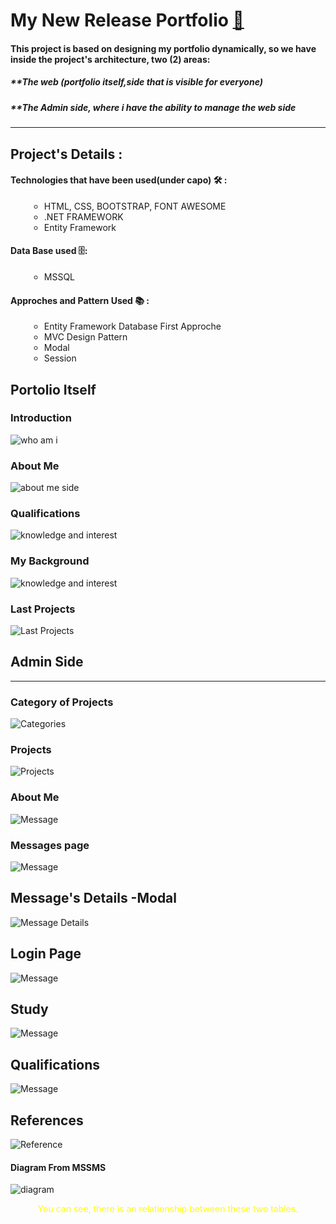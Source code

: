 ﻿<html>
<head>
    <link rel="stylesheet" href="https://cdnjs.cloudflare.com/ajax/libs/font-awesome/5.15.4/css/all.min.css">
</head>
<body>

# My New Release Portfolio [🚀](https://img.shields.io/badge/Status-Active-brightgreen?style=flat-square)

#### This project is based on designing my portfolio dynamically, so we have inside the project's architecture, two (2) areas:
	 
	  
#####      **The web (portfolio itself,side that is visible for everyone) 
#####		**The Admin side, where i have the ability to manage the web side 

 

<hr />

## Project's Details :

#### Technologies that have been used(under  capo) 🛠 :

   <ul style="list-style:circle; margin-left:30px"> 
		<li> HTML, CSS, BOOTSTRAP, FONT AWESOME </li>
		<li> .NET FRAMEWORK</li>
		<li> Entity Framework</li>
   </ul>

#### Data Base used 🗄️: 

<ul style="list-style:circle; margin-left:30px">
	<li>MSSQL</li>
</ul>

####  Approches and Pattern Used 📚 :

<ul style="list-style:circle; margin-left:30px">
	<li> Entity Framework Database First Approche </li>
	<li> MVC Design Pattern  </li>
	<li> Modal </li>
	<li> Session </li>
</ul>


## Portolio Itself

### Introduction 

<img src="ScreenShoots/siteIntro.PNG" alt="who am i"/>

### About Me 

<img src="ScreenShoots/hakkimda.PNG" alt="about me side"/>

### Qualifications

<img src="ScreenShoots/siteuzman.PNG" alt="knowledge and interest"/>

### My Background

<img src="ScreenShoots/expertiseEdu.PNG" alt="knowledge and interest"/>

### Last Projects

<img src="ScreenShoots/projects.PNG" alt="Last Projects"/>

## Admin Side
<hr />

### Category of Projects

<img src="ScreenShoots/categories.PNG" alt="Categories" />

###  Projects

<img src="ScreenShoots/project.PNG" alt="Projects" />

### About Me

<img src="ScreenShoots/hakkimmda.PNG" alt="Message"/>

### Messages page

<img src="ScreenShoots/messagePage.PNG" alt="Message"/>


## Message's Details -Modal

<img src="ScreenShoots/messageDetails.PNG" alt="Message Details"/>

## Login Page

<img src="ScreenShoots/loginPage.PNG" alt="Message"/>

## Study

<img src="ScreenShoots/etude.PNG" alt="Message"/>


## Qualifications

<img src="ScreenShoots/uzman.PNG" alt="Message"/>

## References

<img src="ScreenShoots/referance.PNG" alt="Reference"/>


 #### Diagram From MSSMS 

 <img src="ScreenShoots/diagram.PNG" alt="diagram "/>

 <p style="color:yellow; text-align:center">You can see, there is an relationship between these two tables. </p>
</body>

<html>
